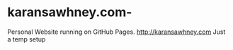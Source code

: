 # karansawhney.com-
Personal Website running on GitHub Pages.  http://karansawhney.com 
Just a temp setup

